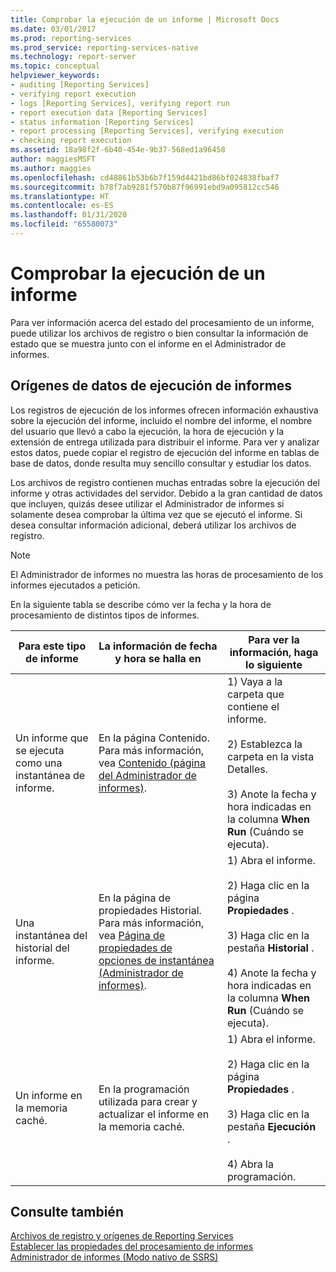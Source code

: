 ```yaml
---
title: Comprobar la ejecución de un informe | Microsoft Docs
ms.date: 03/01/2017
ms.prod: reporting-services
ms.prod_service: reporting-services-native
ms.technology: report-server
ms.topic: conceptual
helpviewer_keywords:
- auditing [Reporting Services]
- verifying report execution
- logs [Reporting Services], verifying report run
- report execution data [Reporting Services]
- status information [Reporting Services]
- report processing [Reporting Services], verifying execution
- checking report execution
ms.assetid: 18a98f2f-6b40-454e-9b37-568ed1a96458
author: maggiesMSFT
ms.author: maggies
ms.openlocfilehash: cd48861b53b6b7f159d4421bd86bf024838fbaf7
ms.sourcegitcommit: b78f7ab9281f570b87f96991ebd9a095812cc546
ms.translationtype: HT
ms.contentlocale: es-ES
ms.lasthandoff: 01/31/2020
ms.locfileid: "65580073"
---
```

# <a name="verifying-a-report-run"></a>Comprobar la ejecución de un informe
  Para ver información acerca del estado del procesamiento de un informe, puede utilizar los archivos de registro o bien consultar la información de estado que se muestra junto con el informe en el Administrador de informes.  
  
## <a name="sources-of-report-execution-data"></a>Orígenes de datos de ejecución de informes  
 Los registros de ejecución de los informes ofrecen información exhaustiva sobre la ejecución del informe, incluido el nombre del informe, el nombre del usuario que llevó a cabo la ejecución, la hora de ejecución y la extensión de entrega utilizada para distribuir el informe. Para ver y analizar estos datos, puede copiar el registro de ejecución del informe en tablas de base de datos, donde resulta muy sencillo consultar y estudiar los datos.  
  
 Los archivos de registro contienen muchas entradas sobre la ejecución del informe y otras actividades del servidor. Debido a la gran cantidad de datos que incluyen, quizás desee utilizar el Administrador de informes si solamente desea comprobar la última vez que se ejecutó el informe. Si desea consultar información adicional, deberá utilizar los archivos de registro.  
  
> [!NOTE]  
>  El Administrador de informes no muestra las horas de procesamiento de los informes ejecutados a petición.  
  
 En la siguiente tabla se describe cómo ver la fecha y la hora de procesamiento de distintos tipos de informes.  
  
|Para este tipo de informe|La información de fecha y hora se halla en|Para ver la información, haga lo siguiente|  
|-----------------------------|-----------------------------------------------|-----------------------------------------------|  
|Un informe que se ejecuta como una instantánea de informe.|En la página Contenido. Para más información, vea [Contenido &#40;página del Administrador de informes&#41;](https://msdn.microsoft.com/library/6b16869b-158a-4934-9c85-bee934b35378).|1) Vaya a la carpeta que contiene el informe.<br /><br /> 2) Establezca la carpeta en la vista Detalles.<br /><br /> 3) Anote la fecha y hora indicadas en la columna **When Run** (Cuándo se ejecuta).|  
|Una instantánea del historial del informe.|En la página de propiedades Historial. Para más información, vea [Página de propiedades de opciones de instantánea &#40;Administrador de informes&#41;](https://msdn.microsoft.com/library/f6641f59-5267-4f57-8957-63b93d1a9679).|1) Abra el informe.<br /><br /> 2) Haga clic en la página **Propiedades** .<br /><br /> 3) Haga clic en la pestaña **Historial** .<br /><br /> 4) Anote la fecha y hora indicadas en la columna **When Run** (Cuándo se ejecuta).|  
|Un informe en la memoria caché.|En la programación utilizada para crear y actualizar el informe en la memoria caché.|1) Abra el informe.<br /><br /> 2) Haga clic en la página **Propiedades** .<br /><br /> 3) Haga clic en la pestaña **Ejecución** .<br /><br /> 4) Abra la programación.|  
  
## <a name="see-also"></a>Consulte también  
 [Archivos de registro y orígenes de Reporting Services](../../reporting-services/report-server/reporting-services-log-files-and-sources.md)   
 [Establecer las propiedades del procesamiento de informes](../../reporting-services/report-server/set-report-processing-properties.md)   
 [Administrador de informes &#40;Modo nativo de SSRS&#41;](https://msdn.microsoft.com/library/80949f9d-58f5-48e3-9342-9e9bf4e57896)  
  
  
